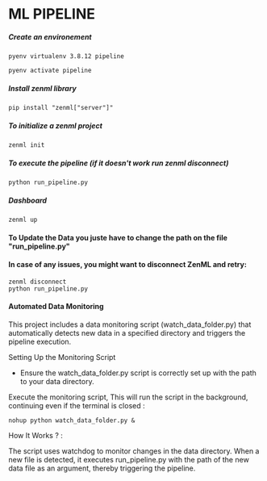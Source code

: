 # **ML PIPELINE**

##### Create an environement 


```
pyenv virtualenv 3.8.12 pipeline
```

```
pyenv activate pipeline
```

##### Install zenml library 

```
pip install "zenml["server"]"
```

##### To initialize a zenml project

```
zenml init
```

##### To execute the pipeline (if it doesn't work run zenml disconnect)

```
python run_pipeline.py

```

##### Dashboard
```
zenml up
```

#### To Update the Data you juste have to change the path on the file "run_pipeline.py"

#### In case of any issues, you might want to disconnect ZenML and retry:

```
zenml disconnect
python run_pipeline.py
```


#### Automated Data Monitoring
This project includes a data monitoring script (watch_data_folder.py) that automatically detects new data in a specified directory and triggers the pipeline execution.

Setting Up the Monitoring Script
- Ensure the watch_data_folder.py script is correctly set up with the path to your data directory.

Execute the monitoring script, This will run the script in the background, continuing even if the terminal is closed :

```
nohup python watch_data_folder.py &
```

How It Works ? :

The script uses watchdog to monitor changes in the data directory. When a new file is detected, it executes run_pipeline.py with the path of the new data file as an argument, thereby triggering the pipeline.